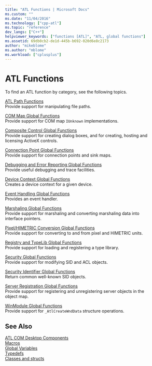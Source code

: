 ```yaml
---
title: "ATL Functions | Microsoft Docs"
ms.custom: ""
ms.date: "11/04/2016"
ms.technology: ["cpp-atl"]
ms.topic: "reference"
dev_langs: ["C++"]
helpviewer_keywords: ["functions [ATL]", "ATL, global functions"]
ms.assetid: 69db0cb2-de1d-445b-b692-020d6e8c2173
author: "mikeblome"
ms.author: "mblome"
ms.workload: ["cplusplus"]
---
```

# ATL Functions

To find an ATL function by category, see the following topics.

[ATL Path Functions](../../atl/reference/com-map-global-functions.md)  
Provide support for manipulating file paths.

[COM Map Global Functions](../../atl/reference/com-map-global-functions.md)  
Provide support for COM map `IUnknown` implementations.

[Composite Control Global Functions](../../atl/reference/composite-control-global-functions.md)  
Provide support for creating dialog boxes, and for creating, hosting and licensing ActiveX controls.

[Connection Point Global Functions](../../atl/reference/connection-point-global-functions.md)  
Provide support for connection points and sink maps.

[Debugging and Error Reporting Global Functions](../../atl/reference/debugging-and-error-reporting-global-functions.md)  
Provide useful debugging and trace facilities.

[Device Context Global Functions](../../atl/reference/device-context-global-functions.md)  
Creates a device context for a given device.

[Event Handling Global Functions](../../atl/reference/event-handling-global-functions.md)  
Provides an event handler.

[Marshaling Global Functions](../../atl/reference/marshaling-global-functions.md)  
Provide support for marshaling and converting marshaling data into interface pointers.

[Pixel/HIMETRIC Conversion Global Functions](../../atl/reference/pixel-himetric-conversion-global-functions.md)  
Provide support for converting to and from pixel and HIMETRIC units.

[Registry and TypeLib Global Functions](../../atl/reference/registry-and-typelib-global-functions.md)  
Provide support for loading and registering a type library.

[Security Global Functions](../../atl/reference/security-global-functions.md)  
Provide support for modifying SID and ACL objects.

[Security Identifier Global Functions](../../atl/reference/security-identifier-global-functions.md)  
Return common well-known SID objects.

[Server Registration Global Functions](../../atl/reference/server-registration-global-functions.md)  
Provide support for registering and unregistering server objects in the object map.

[WinModule Global Functions](../../atl/reference/winmodule-global-functions.md)  
Provide support for `_AtlCreateWndData` structure operations.

## See Also

[ATL COM Desktop Components](../../atl/atl-com-desktop-components.md)   
[Macros](../../atl/reference/atl-macros.md)   
[Global Variables](../../atl/reference/atl-global-variables.md)   
[Typedefs](../../atl/reference/atl-typedefs.md)   
[Classes and structs](../../atl/reference/atl-classes.md)
